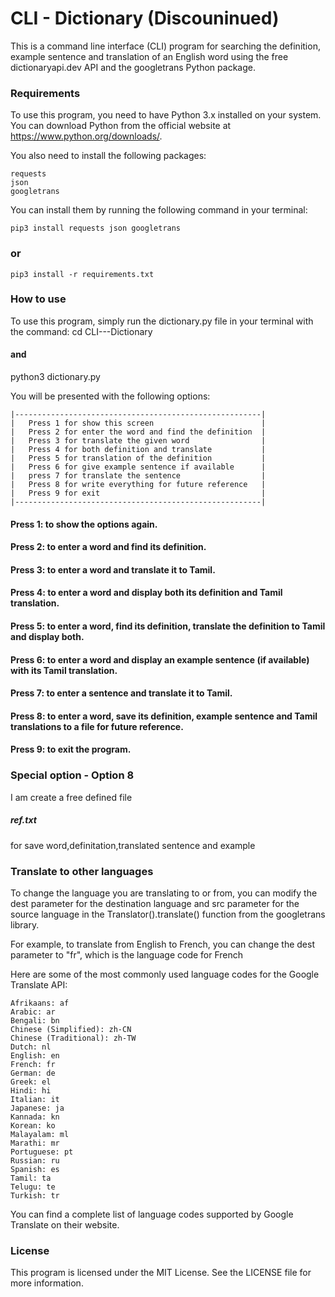 <h1>CLI - Dictionary (Discouninued)</h1>

This is a command line interface (CLI) program for searching the definition, example sentence and translation of an English word using the free dictionaryapi.dev API and the googletrans Python package.
<h3>Requirements</h3>

To use this program, you need to have Python 3.x installed on your system. You can download Python from the official website at https://www.python.org/downloads/.

You also need to install the following packages:

    requests
    json
    googletrans

You can install them by running the following command in your terminal:

    pip3 install requests json googletrans
     
<h3>or</h3>
   
   
    pip3 install -r requirements.txt
    
<h3>How to use</h3>

To use this program, simply run the dictionary.py file in your terminal with the command:
      cd CLI---Dictionary 
<h4>and</h4>
      python3 dictionary.py

You will be presented with the following options:

    |-------------------------------------------------------|
    |   Press 1 for show this screen                        |
    |   Press 2 for enter the word and find the definition  |
    |   Press 3 for translate the given word                |
    |   Press 4 for both definition and translate           |
    |   Press 5 for translation of the definition           |
    |   Press 6 for give example sentence if available      |
    |   press 7 for translate the sentence                  |
    |   Press 8 for write everything for future reference   |
    |   Press 9 for exit                                    |
    |-------------------------------------------------------|

<h4>Press 1: to show the options again.</h4>
    <h4>Press 2: to enter a word and find its definition.
    <h4>Press 3: to enter a word and translate it to Tamil.
    <h4>Press 4: to enter a word and display both its definition and Tamil translation.
    <h4>Press 5: to enter a word, find its definition, translate the definition to Tamil and display both.
    <h4>Press 6: to enter a word and display an example sentence (if available) with its Tamil translation.
    <h4>Press 7: to enter a sentence and translate it to Tamil.
    <h4>Press 8: to enter a word, save its definition, example sentence and Tamil translations to a file for future reference.
    <h4>Press 9: to exit the program.
<h3>Special option - Option 8</h3>


I am create a free defined file <h5>ref.txt</h5> for save word,definitation,translated sentence and example 
    
<h3>Translate to other languages</h3>
To change the language you are translating to or from, you can modify the dest parameter for the destination language and src parameter for the source language in the Translator().translate() function from the googletrans library.

For example, to translate from English to French, you can change the dest parameter to "fr", which is the language code for French

Here are some of the most commonly used language codes for the Google Translate API:

    Afrikaans: af
    Arabic: ar
    Bengali: bn
    Chinese (Simplified): zh-CN
    Chinese (Traditional): zh-TW
    Dutch: nl
    English: en
    French: fr
    German: de
    Greek: el
    Hindi: hi
    Italian: it
    Japanese: ja
    Kannada: kn
    Korean: ko
    Malayalam: ml
    Marathi: mr
    Portuguese: pt
    Russian: ru
    Spanish: es
    Tamil: ta
    Telugu: te
    Turkish: tr

You can find a complete list of language codes supported by Google Translate on their website.


<h3>License</h3>


This program is licensed under the MIT License. See the LICENSE file for more information.
